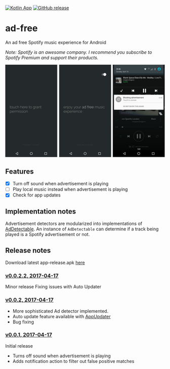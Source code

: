 [![Kotlin App](https://img.shields.io/badge/Android-Kotlin-green.svg?style=flat)]()
[![GitHub release](https://img.shields.io/github/release/abertschi/ad-free.svg)]()

# ad-free
An ad free Spotify music experience for Android  

_Note: Spotify is an awesome company. I recommend you subscribe to Spotify Premium and support their products._  

  
<img src=".github/cover.png" width="900">

## Features
- [x] Turn off sound when advertisement is playing
- [ ] Play local music instead when advertisement is playing
- [x] Check for app updates

## Implementation notes
Advertisement detectors are modularized into implementations of [AdDetectable](./app/src/main/java/ch/abertschi/adump/detector/AdDetectable.kt). An instance of `AdDetectable` can determine if a track being played is a Spotify advertisement or not.

## Release notes
Download latest app-release.apk [here](https://github.com/abertschi/ad-free/releases/latest)

### [v0.0.2.2, 2017-04-17](https://github.com/abertschi/ad-free/releases/tag/v0.0.2.2)
Minor release
Fixing issues with Auto Updater

### [v0.0.2, 2017-04-17](https://github.com/abertschi/ad-free/releases/tag/v0.0.2)
- More sophisticated Ad detector implemented.
- Auto update feature available with [AppUpdater](https://github.com/javiersantos/AppUpdater)
- Bug fixing

### [v0.0.1, 2017-04-17](https://github.com/abertschi/ad-free/releases/tag/v0.0.1)
Initial release
- Turns off sound when advertisement is playing
- Adds notification action to filter out false positive matches
